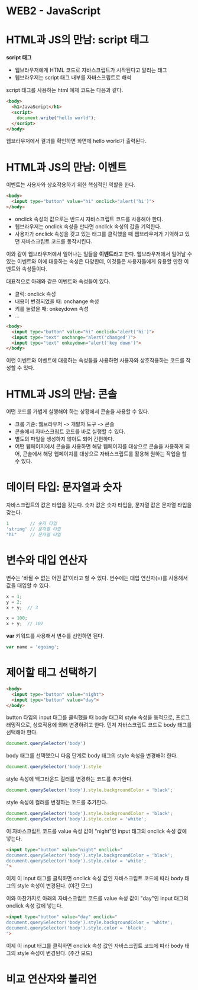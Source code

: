 # WEB2 - JavaScript

# HTML과 JS의 만남: script 태그

**script 태그**

- 웹브라우저에게 HTML 코드로 자바스크립트가 시작된다고 알리는 태그
- 웹브라우저는 script 태그 내부를 자바스크립트로 해석

script 태그를 사용하는 html 예제 코드는 다음과 같다.

```html
<body>
  <h1>JavaScript</h1>
  <script>
    document.write("hello world");
  </script>
</body>
```

웹브라우저에서 결과를 확인하면 화면에 hello world가 출력된다.

# HTML과 JS의 만남: 이벤트

이벤트는 사용자와 상호작용하기 위한 핵심적인 역할을 한다.

```html
<body>
  <input type="button" value="hi" onclick="alert('hi')">
</body>
```

- onclick 속성의 값으로는 반드시 자바스크립트 코드를 사용해야 한다.
- 웹브라우저는 onclick 속성을 만나면 onclick 속성의 값을 기억한다.
- 사용자가 onclick 속성을 갖고 있는 태그를 클릭했을 때 웹브라우저가 기억하고 있던 자바스크립트 코드를 동작시킨다.

이와 같이 웹브라우저에서 일어나는 일들을 **이벤트**라고 한다. 웹브라우저에서 일어날 수 있는 이벤트와 이에 대응하는 속성은 다양한데, 이것들은 사용자들에게 유용할 만한 이벤트와 속성들이다.

대표적으로 아래와 같은 이벤트와 속성들이 있다.

- 클릭: onclick 속성
- 내용이 변경되었을 때: onchange 속성
- 키를 눌렀을 때: onkeydown 속성
- ...

```html
<body>
  <input type="button" value="hi" onclick="alert('hi')">
  <input type="text" onchange="alert('changed')">
  <input type="text" onkeydown="alert('key down')">
</body>
```

이런 이벤트와 이벤트에 대응하는 속성들을 사용하면 사용자와 상호작용하는 코드를 작성할 수 있다.

# HTML과 JS의 만남: 콘솔

어떤 코드를 가볍게 실행해야 하는 상황에서 콘솔을 사용할 수 있다.

- 크롬 기준: 웹브라우저 -> 개발자 도구 -> 콘솔
- 콘솔에서 자바스크립트 코드를 바로 실행할 수 있다.
- 별도의 파일을 생성하지 않아도 되어 간편하다.
- 어떤 웹페이지에서 콘솔을 사용하면 해당 웹페이지를 대상으로 콘솔을 사용하게 되어, 콘솔에서 해당 웹페이지를 대상으로 자바스크립트를 활용해 원하는 작업을 할 수 있다.

# 데이터 타입: 문자열과 숫자

자바스크립트의 값은 타입을 갖는다. 숫자 값은 숫자 타입을, 문자열 값은 문자열 타입을 갖는다.

```js
1        // 숫자 타입
'string' // 문자열 타입
"hi"     // 문자열 타입
```

# 변수와 대입 연산자

변수는 '바뀔 수 없는 어떤 값'이라고 할 수 있다. 변수에는 대입 연산자(=)를 사용해서 값을 대입할 수 있다.

```js
x = 1;
y = 2;
x + y;  // 3

x = 100;
x + y;  // 102
```

**var** 키워드를 사용해서 변수를 선언하면 된다.

```js
var name = 'egoing';
```

# 제어할 태그 선택하기

```html
<body>
  <input type="button" value="night">
  <input type="button" value="day">
</body>
```

button 타입의 input 태그를 클릭했을 때 body 태그의 style 속성을 동적으로, 프로그래밍적으로, 상호작용에 의해 변경하려고 한다. 먼저 자바스크립트 코드로 body 태그를 선택해야 한다.

```js
document.querySelector('body')
```

body 태그를 선택했으니 다음 단계로 body 태그의 style 속성을 변경해야 한다.

```js
document.querySelector('body').style
```

style 속성에 백그라운드 컬러를 변경하는 코드를 추가한다.

```js
document.querySelector('body').style.backgroundColor = 'black';
```

style 속성에 컬러를 변경하는 코드를 추가한다.

```js
document.querySelector('body').style.backgroundColor = 'black';
document.querySelector('body').style.color = 'white';
```

이 자바스크립트 코드를 value 속성 값이 "night"인 input 태그의 onclick 속성 값에 넣는다.

```html
<input type="button" value="night" onclick="
document.querySelector('body').style.backgroundColor = 'black';
document.querySelector('body').style.color = 'white';
">
```

이제 이 input 태그를 클릭하면 onclick 속성 값인 자바스크립트 코드에 따라 body 태그의 style 속성이 변경된다. (야간 모드)

이와 마찬가지로 아래의 자바스크립트 코드를 value 속성 값이 "day"인 input 태그의 onclick 속성 값에 넣는다.

```html
<input type="button" value="day" onclick="
document.querySelector('body').style.backgroundColor = 'white';
document.querySelector('body').style.color = 'black';
">
```

이제 이 input 태그를 클릭하면 onclick 속성 값인 자바스크립트 코드에 따라 body 태그의 style 속성이 변경된다. (주간 모드)

# 비교 연산자와 불리언

